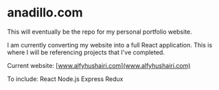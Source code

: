 # anadillo.com
This will eventually be the repo for my personal portfolio website.

I am currently converting my website into a full React application.  This is where I will be referencing projects that I've completed.

Current website: [www.alfyhushairi.com](www.alfyhushairi.com)

To include:
React
Node.js
Express
Redux
